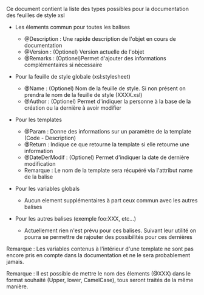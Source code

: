 ﻿Ce document contient la liste des types possibles pour la documentation des feuilles de style xsl

- Les élements commun pour toutes les balises
	+ @Description : Une rapide description de l'objet en cours de documentation
	+ @Version : (Optionel) Version actuelle de l'objet
	+ @Remarks : (Optionel)Permet d'ajouter des informations complémentaires si nécessaire

- Pour la feuille de style globale (xsl:stylesheet)
	+ @Name : (Optionel) Nom de la feuille de style. Si non présent on prendra le nom de la feuille de style (XXXX.xsl)
	+ @Author : (Optionel) Permet d'indiquer la personne à la base de la création ou la dernière à avoir modifier

- Pour les templates
	+ @Param : Donne des informations sur un paramètre de la template (Code - Description)
	+ @Return : Indique ce que retourne la template si elle retourne une information
	+ @DateDerModif : (Optionel) Permet d'indiquer la date de dernière modification
	+ Remarque : Le nom de la template sera récupéré via l'attribut name de la balise

- Pour les variables globals
	+ Aucun element supplémentaires à part ceux commun avec les autres balises

- Pour les autres balises (exemple foo:XXX, etc...)
	+ Actuellement rien n'est prévu pour ces balises. Suivant leur utilité on pourra se permettre de rajouter des possibilités
	pour ces dernières

Remarque : Les variables contenus à l'intérieur d'une template ne sont pas encore pris en compte dans la documentation et ne le 
sera probablement jamais.

Remarque : Il est possible de mettre le nom des élements (@XXX) dans le format souhaité (Upper, lower, CamelCase), tous seront traités
de la même manière.